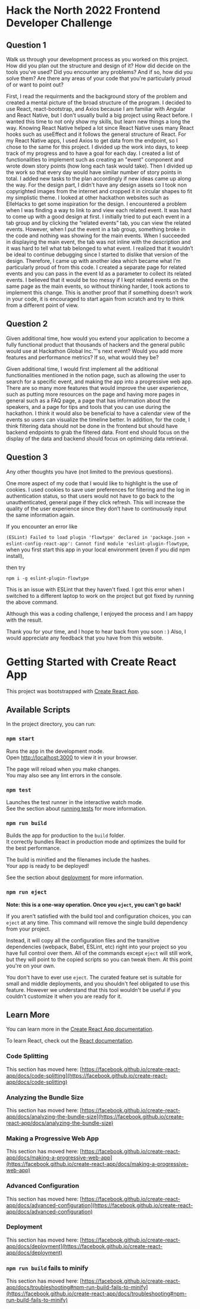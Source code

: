 # Hack the North 2022 Frontend Developer Challenge

## Question 1

Walk us through your development process as you worked on this project. How did you plan out the structure and design of it? How did decide on the tools you've used? Did you encounter any problems? And if so, how did you solve them? Are there any areas of your code that you're particularly proud of or want to point out?

First, I read the requirments and the background story of the problem and created a mental picture of the broad structure of the program. I decided to use React, react-bootstrap, and Axios because I am familiar with Angular and React Native, but I don't usually build a big project using React before. I wanted this time to not only show my skills, but learn new things a long the way. Knowing React Native helped a lot since React Native uses many React hooks such as useEffect and it follows the general structure of React. For my React Native apps, I used Axios to get data from the endpoint, so I chose to the same for this project. I divided up the work into days, to keep track of my progress and to have a goal for each day. I created a list of functionalities to implement such as creating an "event" component and wrote down story points (how long each task would take). Then I divided up the work so that every day would have similar number of story points in total. I added new tasks to the plan accordingly if new ideas came up along the way. For the design part, I didn't have any design assets so I took non copyrighted images from the internet and cropped it in circular shapes to fit my simplistic theme. I looked at other hackathon websites such as ElleHacks to get some inspiration for the design. I encountered a problem when I was finding a way to link to and view each related event. It was hard to come up with a good design at first. I initially tried to put each event in a tab group and by clicking the “related events” tab, you can view the related events. However, when I put the event in a tab group, something broke in the code and nothing was showing for the main events. When I succeeded in displaying the main event, the tab was not inline with the description and it was hard to tell what tab belonged to what event. I realized that it wouldn’t be ideal to continue debugging since I started to dislike that version of the design. Therefore, I came up with another idea which became what I’m particularly proud of from this code. I created a separate page for related events and you can pass in the event Id as a parameter to collect its related events. I believed that it would be too messy if I kept related events on the same page as the main events, so without thinking harder, I took actions to implement this change. This is another proof that if something doesn’t work in your code, it is encouraged to start again from scratch and try to think from a different point of view.  


## Question 2
Given additional time, how would you extend your application to become a fully functional product that thousands of hackers and the general public would use at Hackathon Global Inc.™'s next event? Would you add more features and performance metrics? If so, what would they be?

Given additional time, I would first implement all the additional functionalities mentioned in the notion page, such as allowing the user to search for a specific event, and making the app into a progressive web app. There are so many more features that would improve the user experience, such as putting more resources on the page and having more pages in general such as a FAQ page, a page that has information about the speakers, and a page for tips and tools that you can use during the hackathon. I think it would also be beneficial to have a calendar view of the events so users can visualize the timeline better. In addition, for the code, I think filtering data should not be done in the frontend but should have backend endpoints to grab the filtered data. Front end should focus on the display of the data and backend should focus on optimizing data retrieval. 

## Question 3
Any other thoughts you have (not limited to the previous questions).

One more aspect of my code that I would like to highlight is the use of cookies. I used cookies to save user preferences for filtering and the log in authentication status, so that users would not have to go back to the unauthenticated, general page if they click refresh. This will increase the quality of the user experience since they don’t have to continuously input the same information again. 

If you encounter an error like

```(ESLint) Failed to load plugin 'flowtype' declared in 'package.json » eslint-config-react-app': Cannot find module 'eslint-plugin-flowtype```, when you first start this app in your local environment (even if you did npm install),

then try

```npm i -g eslint-plugin-flowtype```

This is an issue with ESLint that they haven't fixed. I got this error when I switched to a different laptop to work on the project but got fixed by running the above command. 

Although this was a coding challenge, I enjoyed the process and I am happy with the result.

Thank you for your time, and I hope to hear back from you soon : ) Also, I would appreciate any feedback that you have from this website. 

# Getting Started with Create React App

This project was bootstrapped with [Create React App](https://github.com/facebook/create-react-app).

## Available Scripts

In the project directory, you can run:

### `npm start`

Runs the app in the development mode.\
Open [http://localhost:3000](http://localhost:3000) to view it in your browser.

The page will reload when you make changes.\
You may also see any lint errors in the console.

### `npm test`

Launches the test runner in the interactive watch mode.\
See the section about [running tests](https://facebook.github.io/create-react-app/docs/running-tests) for more information.

### `npm run build`

Builds the app for production to the `build` folder.\
It correctly bundles React in production mode and optimizes the build for the best performance.

The build is minified and the filenames include the hashes.\
Your app is ready to be deployed!

See the section about [deployment](https://facebook.github.io/create-react-app/docs/deployment) for more information.

### `npm run eject`

**Note: this is a one-way operation. Once you `eject`, you can't go back!**

If you aren't satisfied with the build tool and configuration choices, you can `eject` at any time. This command will remove the single build dependency from your project.

Instead, it will copy all the configuration files and the transitive dependencies (webpack, Babel, ESLint, etc) right into your project so you have full control over them. All of the commands except `eject` will still work, but they will point to the copied scripts so you can tweak them. At this point you're on your own.

You don't have to ever use `eject`. The curated feature set is suitable for small and middle deployments, and you shouldn't feel obligated to use this feature. However we understand that this tool wouldn't be useful if you couldn't customize it when you are ready for it.

## Learn More

You can learn more in the [Create React App documentation](https://facebook.github.io/create-react-app/docs/getting-started).

To learn React, check out the [React documentation](https://reactjs.org/).

### Code Splitting

This section has moved here: [https://facebook.github.io/create-react-app/docs/code-splitting](https://facebook.github.io/create-react-app/docs/code-splitting)

### Analyzing the Bundle Size

This section has moved here: [https://facebook.github.io/create-react-app/docs/analyzing-the-bundle-size](https://facebook.github.io/create-react-app/docs/analyzing-the-bundle-size)

### Making a Progressive Web App

This section has moved here: [https://facebook.github.io/create-react-app/docs/making-a-progressive-web-app](https://facebook.github.io/create-react-app/docs/making-a-progressive-web-app)

### Advanced Configuration

This section has moved here: [https://facebook.github.io/create-react-app/docs/advanced-configuration](https://facebook.github.io/create-react-app/docs/advanced-configuration)

### Deployment

This section has moved here: [https://facebook.github.io/create-react-app/docs/deployment](https://facebook.github.io/create-react-app/docs/deployment)

### `npm run build` fails to minify

This section has moved here: [https://facebook.github.io/create-react-app/docs/troubleshooting#npm-run-build-fails-to-minify](https://facebook.github.io/create-react-app/docs/troubleshooting#npm-run-build-fails-to-minify)
